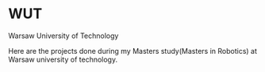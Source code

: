 # WUT
Warsaw University of Technology

Here are the projects done during my Masters study(Masters in Robotics) at Warsaw university of technology.
